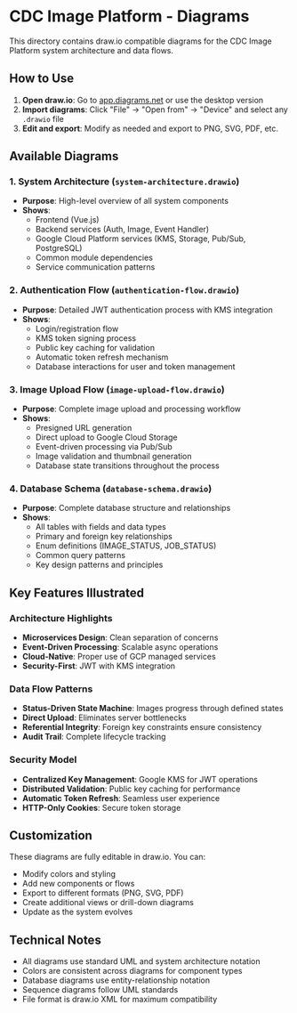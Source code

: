 # CDC Image Platform - Diagrams

This directory contains draw.io compatible diagrams for the CDC Image Platform system architecture and data flows.

## How to Use

1. **Open draw.io**: Go to [app.diagrams.net](https://app.diagrams.net) or use the desktop version
2. **Import diagrams**: Click "File" → "Open from" → "Device" and select any `.drawio` file
3. **Edit and export**: Modify as needed and export to PNG, SVG, PDF, etc.

## Available Diagrams

### 1. System Architecture (`system-architecture.drawio`)
- **Purpose**: High-level overview of all system components
- **Shows**: 
  - Frontend (Vue.js)
  - Backend services (Auth, Image, Event Handler)
  - Google Cloud Platform services (KMS, Storage, Pub/Sub, PostgreSQL)
  - Common module dependencies
  - Service communication patterns

### 2. Authentication Flow (`authentication-flow.drawio`)
- **Purpose**: Detailed JWT authentication process with KMS integration
- **Shows**:
  - Login/registration flow
  - KMS token signing process
  - Public key caching for validation
  - Automatic token refresh mechanism
  - Database interactions for user and token management

### 3. Image Upload Flow (`image-upload-flow.drawio`)
- **Purpose**: Complete image upload and processing workflow
- **Shows**:
  - Presigned URL generation
  - Direct upload to Google Cloud Storage
  - Event-driven processing via Pub/Sub
  - Image validation and thumbnail generation
  - Database state transitions throughout the process

### 4. Database Schema (`database-schema.drawio`)
- **Purpose**: Complete database structure and relationships
- **Shows**:
  - All tables with fields and data types
  - Primary and foreign key relationships
  - Enum definitions (IMAGE_STATUS, JOB_STATUS)
  - Common query patterns
  - Key design patterns and principles

## Key Features Illustrated

### Architecture Highlights
- **Microservices Design**: Clean separation of concerns
- **Event-Driven Processing**: Scalable async operations
- **Cloud-Native**: Proper use of GCP managed services
- **Security-First**: JWT with KMS integration

### Data Flow Patterns
- **Status-Driven State Machine**: Images progress through defined states
- **Direct Upload**: Eliminates server bottlenecks
- **Referential Integrity**: Foreign key constraints ensure consistency
- **Audit Trail**: Complete lifecycle tracking

### Security Model
- **Centralized Key Management**: Google KMS for JWT operations
- **Distributed Validation**: Public key caching for performance
- **Automatic Token Refresh**: Seamless user experience
- **HTTP-Only Cookies**: Secure token storage

## Customization

These diagrams are fully editable in draw.io. You can:
- Modify colors and styling
- Add new components or flows
- Export to different formats (PNG, SVG, PDF)
- Create additional views or drill-down diagrams
- Update as the system evolves

## Technical Notes

- All diagrams use standard UML and system architecture notation
- Colors are consistent across diagrams for component types
- Database diagrams use entity-relationship notation
- Sequence diagrams follow UML standards
- File format is draw.io XML for maximum compatibility

